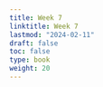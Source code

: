 ```yaml
---
title: Week 7 
linktitle: Week 7
lastmod: "2024-02-11"
draft: false  
toc: false  
type: book  
weight: 20
---
```


<!--

Day 17 Slides ({{% staticref "stat220/Day17.html" "newtab" %}}html{{% /staticref %}})

Day 18 Slides ({{% staticref "stat220/Day18.html" "newtab" %}}html{{% /staticref %}})

Day 19 Slides ({{% staticref "stat220/Day19.html" "newtab" %}}html{{% /staticref %}})


-->

